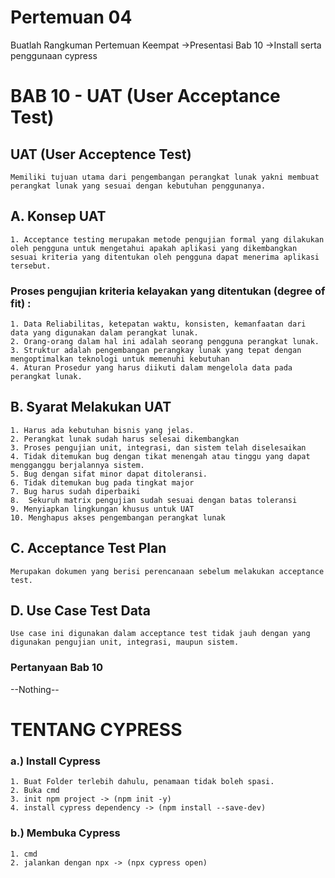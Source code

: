 # Pertemuan 04
Buatlah Rangkuman Pertemuan Keempat
->Presentasi Bab 10
->Install serta penggunaan cypress

# BAB 10 - UAT (User Acceptance Test)
## UAT (User Acceptence Test)
    Memiliki tujuan utama dari pengembangan perangkat lunak yakni membuat perangkat lunak yang sesuai dengan kebutuhan penggunanya.
## A. Konsep UAT
    1. Acceptance testing merupakan metode pengujian formal yang dilakukan oleh pengguna untuk mengetahui apakah aplikasi yang dikembangkan sesuai kriteria yang ditentukan oleh pengguna dapat menerima aplikasi tersebut.
### Proses pengujian kriteria kelayakan yang ditentukan (degree of fit) :
    1. Data Reliabilitas, ketepatan waktu, konsisten, kemanfaatan dari data yang digunakan dalam perangkat lunak.
    2. Orang-orang dalam hal ini adalah seorang pengguna perangkat lunak.
    3. Struktur adalah pengembangan perangkay lunak yang tepat dengan mengoptimalkan teknologi untuk memenuhi kebutuhan 
    4. Aturan Prosedur yang harus diikuti dalam mengelola data pada perangkat lunak.
## B. Syarat Melakukan UAT
    1. Harus ada kebutuhan bisnis yang jelas.
    2. Perangkat lunak sudah harus selesai dikembangkan 
    3. Proses pengujian unit, integrasi, dan sistem telah diselesaikan
    4. Tidak ditemukan bug dengan tikat menengah atau tinggu yang dapat mengganggu berjalannya sistem.
    5. Bug dengan sifat minor dapat ditoleransi.
    6. Tidak ditemukan bug pada tingkat major
    7. Bug harus sudah diperbaiki
    8.  Sekuruh matrix pengujian sudah sesuai dengan batas toleransi
    9. Menyiapkan lingkungan khusus untuk UAT
    10. Menghapus akses pengembangan perangkat lunak
## C. Acceptance Test Plan
    Merupakan dokumen yang berisi perencanaan sebelum melakukan acceptance test.
## D. Use Case Test Data
    Use case ini digunakan dalam acceptance test tidak jauh dengan yang digunakan pengujian unit, integrasi, maupun sistem.

### Pertanyaan Bab 10
--Nothing--


# TENTANG CYPRESS
### a.) Install Cypress
    1. Buat Folder terlebih dahulu, penamaan tidak boleh spasi.
    2. Buka cmd
    3. init npm project -> (npm init -y)
    4. install cypress dependency -> (npm install --save-dev)
### b.) Membuka Cypress 
    1. cmd
    2. jalankan dengan npx -> (npx cypress open)
    
